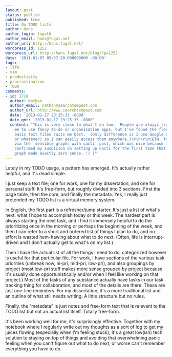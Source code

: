 ```yaml
---
layout: post
status: publish
published: true
title: On TODO lists
author: Hans
author_login: fugalh
author_email: hans@fugal.net
author_url: http://hans.fugal.net/
wordpress_id: 1252
wordpress_url: http://hans.fugal.net/blog/?p=1252
date: '2011-01-07 05:37:20.000000000 -08:00'
tags:
- life
- vim
- productivity
- procrastination
- TODO
comments:
- id: 2718
  author: Nathan
  author_email: nathan@searchtempest.com
  author_url: http://www.searchtempest.com
  date: '2013-01-17 23:25:33 -0800'
  date_gmt: '2013-01-17 23:25:33 -0800'
  content: "This is very close to what I do too.  People are always trying to get
    me to use fancy to-do or organization apps, but I've found the flexibility of
    basic text files suits me best.  (Only difference is I use Google Docs (or *drive*
    or whatever) so I can easily access them anywhere.)\r\n\r\n(BTW, found your blog
    via the 'sensible graphs with cacti' post, which was nice because it immediately
    confirmed my suspicion on setting up Cacti for the first time that the load average
    graph made exactly zero sense. :) )"
---
```

Lately in my TODO usage, a pattern has emerged. It's actually rather helpful, and it's dead simple.

I just keep a text file; one for work, one for my dissertation, and one for personal stuff. It's free-form, but roughly divided into 3 sections. First the page table, then the core, and finally the metadata. Yes, I really just pretended my TODO list is a virtual memory system.

In English, the first part is a refresher/jump starter. It's just a list of what's next: what I hope to accomplish today or this week. The hardest part is always starting the next task, and I find it immensely helpful to do the prioritizing once in the morning or perhaps the beginning of the week, and then I can refer to a short and ordered list of things I plan to do, and no effort is wasted hem-hawing about what to do next. (Often, life is interrupt-driven and I don't actually get to what's on my list.)

Then I have the actual list of all the things I need to do, categorized however is useful for that particular file. For work, I have sections of the various task priorities (unbreak now, hi-pri, mid-pri, low-pri), and also groupings by project (most low-pri stuff makes more sense grouped by project because it's usually done opportunistically and/or when I feel like working on that project.) Most of the tasks of any substance actually have tasks in our task tracking thing for collaboration, and most of the details are there. These are just one-line reminders. For my dissertation, it's a more traditional list and an outline of what still needs writing. A little structure but no rules.

Finally, the "metadata" is just notes and free-form text that is relevant to the TODO list but not an actual list itself. Totally free-form.

It's been working well for me, it's surprisingly effective. Together with my notebook where I regularly write out my thoughts as a sort of log to get my juices flowing (especially when I'm feeling stuck), it's a great low(ish) tech solution to staying on top of things and avoiding that overwhelming panic feeling when you can't figure out what to do next, or worse can't remember everything you have to do.
